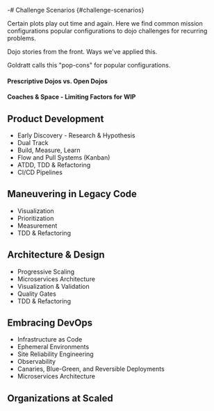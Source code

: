 -# Challenge Scenarios {#challenge-scenarios}

Certain plots play out time and again. Here we find common mission configurations popular configurations to dojo challenges for recurring problems.

Dojo stories from the front. Ways we've applied this.

Goldratt calls this "pop-cons" for popular configurations.

#### Prescriptive Dojos vs. Open Dojos

#### Coaches & Space - Limiting Factors for WIP

## Product Development

- Early Discovery - Research & Hypothesis
- Dual Track
- Build, Measure, Learn
- Flow and Pull Systems (Kanban)
- ATDD, TDD & Refactoring
- CI/CD Pipelines

## Maneuvering in Legacy Code

- Visualization
- Prioritization
- Measurement
- TDD & Refactoring

## Architecture & Design

- Progressive Scaling
- Microservices Architecture
- Visualization & Validation
- Quality Gates
- TDD & Refactoring

## Embracing DevOps

- Infrastructure as Code
- Ephemeral Environments
- Site Reliability Engineering
- Observability
- Canaries, Blue-Green, and Reversible Deployments
- Microservices Architecture

## Organizations at Scaled